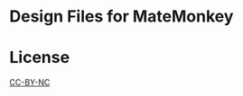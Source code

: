 Design Files for MateMonkey
===========================

License
=======

[CC-BY-NC](https://creativecommons.org/licenses/by-nc/4.0/)

